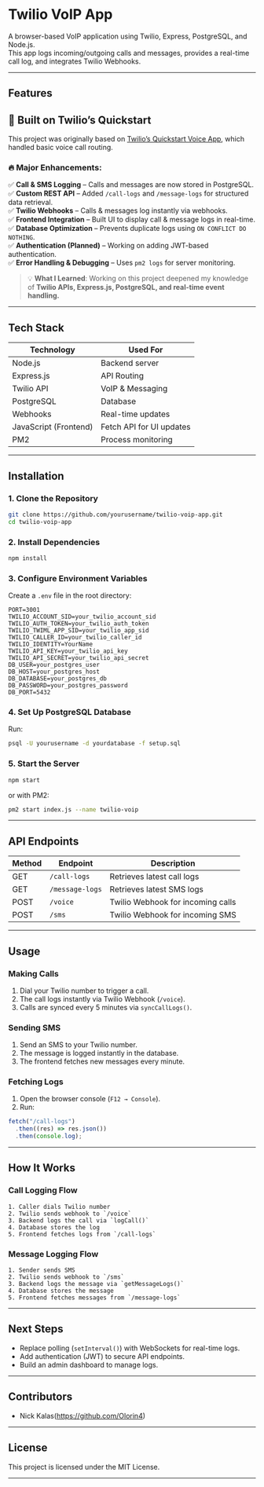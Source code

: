# Twilio VoIP App

A browser-based VoIP application using Twilio, Express, PostgreSQL, and Node.js.  
This app logs incoming/outgoing calls and messages, provides a real-time call log, and integrates Twilio Webhooks.

---

## Features

## 📌 Built on Twilio’s Quickstart

This project was originally based on [Twilio’s Quickstart Voice App](https://github.com/twilio/voice-quickstart-node), which handled basic voice call routing.

### 🔥 Major Enhancements:

✅ **Call & SMS Logging** – Calls and messages are now stored in PostgreSQL.  
✅ **Custom REST API** – Added `/call-logs` and `/message-logs` for structured data retrieval.  
✅ **Twilio Webhooks** – Calls & messages log instantly via webhooks.  
✅ **Frontend Integration** – Built UI to display call & message logs in real-time.  
✅ **Database Optimization** – Prevents duplicate logs using `ON CONFLICT DO NOTHING`.  
✅ **Authentication (Planned)** – Working on adding JWT-based authentication.  
✅ **Error Handling & Debugging** – Uses `pm2 logs` for server monitoring.

> 💡 **What I Learned**: Working on this project deepened my knowledge of **Twilio APIs, Express.js, PostgreSQL, and real-time event handling.**

---

## Tech Stack

| Technology            | Used For                 |
| --------------------- | ------------------------ |
| Node.js               | Backend server           |
| Express.js            | API Routing              |
| Twilio API            | VoIP & Messaging         |
| PostgreSQL            | Database                 |
| Webhooks              | Real-time updates        |
| JavaScript (Frontend) | Fetch API for UI updates |
| PM2                   | Process monitoring       |

---

## Installation

### 1. Clone the Repository

```sh
git clone https://github.com/yourusername/twilio-voip-app.git
cd twilio-voip-app
```

### 2. Install Dependencies

```sh
npm install
```

### 3. Configure Environment Variables

Create a `.env` file in the root directory:

```
PORT=3001
TWILIO_ACCOUNT_SID=your_twilio_account_sid
TWILIO_AUTH_TOKEN=your_twilio_auth_token
TWILIO_TWIML_APP_SID=your_twilio_app_sid
TWILIO_CALLER_ID=your_twilio_caller_id
TWILIO_IDENTITY=YourName
TWILIO_API_KEY=your_twilio_api_key
TWILIO_API_SECRET=your_twilio_api_secret
DB_USER=your_postgres_user
DB_HOST=your_postgres_host
DB_DATABASE=your_postgres_db
DB_PASSWORD=your_postgres_password
DB_PORT=5432
```

### 4. Set Up PostgreSQL Database

Run:

```sh
psql -U yourusername -d yourdatabase -f setup.sql
```

### 5. Start the Server

```sh
npm start
```

or with PM2:

```sh
pm2 start index.js --name twilio-voip
```

---

## API Endpoints

| Method | Endpoint        | Description                       |
| ------ | --------------- | --------------------------------- |
| GET    | `/call-logs`    | Retrieves latest call logs        |
| GET    | `/message-logs` | Retrieves latest SMS logs         |
| POST   | `/voice`        | Twilio Webhook for incoming calls |
| POST   | `/sms`          | Twilio Webhook for incoming SMS   |

---

## Usage

### Making Calls

1. Dial your Twilio number to trigger a call.
2. The call logs instantly via Twilio Webhook (`/voice`).
3. Calls are synced every 5 minutes via `syncCallLogs()`.

### Sending SMS

1. Send an SMS to your Twilio number.
2. The message is logged instantly in the database.
3. The frontend fetches new messages every minute.

### Fetching Logs

1. Open the browser console (`F12 → Console`).
2. Run:

```javascript
fetch("/call-logs")
  .then((res) => res.json())
  .then(console.log);
```

---

## How It Works

### Call Logging Flow

```
1. Caller dials Twilio number
2. Twilio sends webhook to `/voice`
3. Backend logs the call via `logCall()`
4. Database stores the log
5. Frontend fetches logs from `/call-logs`
```

### Message Logging Flow

```
1. Sender sends SMS
2. Twilio sends webhook to `/sms`
3. Backend logs the message via `getMessageLogs()`
4. Database stores the message
5. Frontend fetches messages from `/message-logs`
```

---

## Next Steps

- Replace polling (`setInterval()`) with WebSockets for real-time logs.
- Add authentication (JWT) to secure API endpoints.
- Build an admin dashboard to manage logs.

---

## Contributors

- Nick Kalas(https://github.com/Olorin4)

---

## License

This project is licensed under the MIT License.

---
